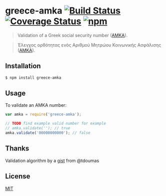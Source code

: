 # greece-amka [![Build Status](https://travis-ci.org/greecejs/greece-amka.svg?branch=master)](https://travis-ci.org/greecejs/greece-amka) [![Coverage Status](https://coveralls.io/repos/github/greecejs/greece-amka/badge.svg?branch=master)](https://coveralls.io/github/greecejs/greece-amka?branch=master) [![npm](https://img.shields.io/npm/v/greece-amka.svg)](https://www.npmjs.com/package/greece-amka)

> Validation of a Greek social security number ([AMKA](http://www.amka.gr)).

> Έλεγχος ορθότητας ενός Αριθμού Μητρώου Κοινωνικής Ασφάλισης ([ΑΜΚΑ](http://www.amka.gr)).

## Installation

```sh
$ npm install greece-amka
```

## Usage

To validate an AMKA number:

```js
var amka = require('greece-amka');

// TODO find example valid number for example
// amka.validate(''); // true
amka.validate('00000000000'); // false
```

## Thanks

Validation algorithm by a [gist](https://gist.github.com/tdoumas/7875586) from @tdoumas

## License

[MIT](http://opensource.org/licenses/mit-license.php)

